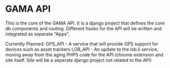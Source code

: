 GAMA API
========

This is the core of the GAMA API. 
It is a django project that defines the core db components and routing.
Different hooks for the API will be written and integrated as seperate "Apps",

Currently Planned:
GPS_API - A service that will provide GPS support for devices such as asset trackers
LOB_API - An update to the lob.li service, moving away from the aging PHP5 code for the API (chrome extension and site itself. Site will be a seperate django project not related to the API)